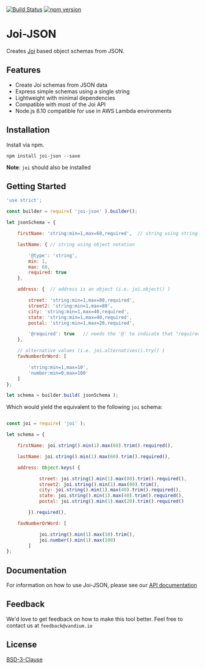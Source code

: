 [![Build Status](https://travis-ci.org/vandium-io/joi-json.svg?branch=master)](https://travis-ci.org/vandium-io/joi-json)
[![npm version](https://badge.fury.io/js/joi-json.svg)](https://badge.fury.io/js/joi-json)

# Joi-JSON

Creates [Joi](https://github.com/hapijs/joi) based object schemas from JSON.

## Features

* Create Joi schemas from JSON data
* Express simple schemas using a single string
* Lightweight with minimal dependencies
* Compatible with most of the Joi API
* Node.js 8.10 compatible for use in AWS Lambda environments

## Installation

Install via npm.

	npm install joi-json --save


**Note**: `joi` should also be installed

## Getting Started

```js
'use strict';

const builder = require( 'joi-json' ).builder();

let jsonSchema = {

    firstName: 'string:min=1,max=60,required',  // string using string-based notation

    lastName: { // string using object notation

        '@type': 'string',
        min: 1,
        max: 60,
        required: true
    },

    address: {  // address is an object (i.e. joi.object() )

        street: 'string:min=1,max=80,required',
        street2: 'string:min=1,max=80',
        city: 'string:min=1,max=40,required',
        state: 'string:min=1,max=40,required',
        postal: 'string:min=1,max=20,required',

        '@required': true   // needs the '@' to indicate that "required" is a property
    },

    // alternative values (i.e. joi.alternatives().try() )
    favNumberOrWord: [

        'string:min=1,max=10',
        'number:min=0,max=100'
    ]
};

let schema = builder.build( jsonSchema );
```

Which would yield the equivalent to the following `joi` schema:

```js

const joi = require( 'joi' );

let schema = {

    firstName: joi.string().min(1).max(60).trim().required(),

    lastName: joi.string().min(1).max(60).trim().required(),

    address: Object.keys( {

            street: joi.string().min(1).max(80).trim().required(),
            street2: joi.string().min(1).max(80).trim(),
            city: joi.string().min(1).max(40).trim().required(),
            state: joi.string().min(1).max(40).trim().required(),
            postal: joi.string().min(1).max(20).trim().required()

        }).required(),

    favNumberOrWord: [

            joi.string().min(1).max(10).trim(),
            joi.number().min(1).max(100)
        ]
};
```

## Documentation

For information on how to use Joi-JSON, please see our [API documentation](docs)


## Feedback

We'd love to get feedback on how to make this tool better. Feel free to contact us at `feedback@vandium.io`


## License

[BSD-3-Clause](https://en.wikipedia.org/wiki/BSD_licenses)
